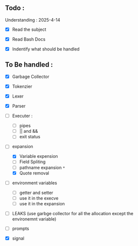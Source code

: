 ## Todo : 

Understanding : 2025-4-14 
  - [x] Read the subject
  - [x] Read Bash Docs
  - [x] Indentify what should be handled


## To Be handled :

   - [x] Garbage Collector
   - [x] Tokenzier
   - [x] Lexer
   - [x] Parser
   - [ ] Executer  :
     - [ ] pipes
     - [ ] || and &&
     - [ ] exit status
   - [ ] expansion  
     - [x] Variable expension
     - [ ] Field Spliting
     - [ ] pathname expansion `*`
     - [x] Quote removal 
   - [ ] environment variables
     - [ ] getter and setter
     - [ ] use it in the  execve
     - [ ] use it in the expansion
   - [ ] LEAKS  (use garbge collector for all the allocation except the environemnt variable)
   - [ ]  prompts
   - [X]  signal
         
